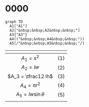 # 0000
```mermaid
graph TD
  A1["A1"]
  A2["&nbsp;&nbsp;A2&nbsp;&nbsp;"]
  A3{"A3"}
  A4(("&nbsp;&nbsp;A4&nbsp;&nbsp;"))
  A5[/"&nbsp;&nbsp;A5&nbsp;&nbsp;"/]
```

<span></span>|<span></span>
:-: | :-:
$A_1 = s^2$ | $(1)$
$A_2 = lw$ | $(2)$
$A_3 = \tfrac12 lh$ | $(3)$
$A_4 = \pi r^2$ | $(4)$
$A_5 = lw \sin\theta$ | $(5)$
<span></span>|<span></span>
